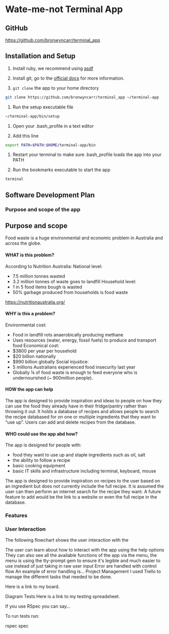 # Wate-me-not Terminal App

## GitHub
https://github.com/bronwyncarr/terminal_app

## Installation and Setup
1. Install ruby, we recommend using [asdf](https://asdf-vm.com/)

1. Install git, go to the [official docs](https://git-scm.com/downloads) for more information.

1. `git clone` the app to your home directory

```bash
git clone https://github.com/bronwyncarr/terminal_app ~/terminal-app
```

1. Run the setup executable file

```bash
~/terminal-app/bin/setup
```

1. Open your .bash_profile in a text editor

1. Add this line

```bash
export PATH=$PATH:$HOME/terminal-app/bin
```

1. Restart your terminal to make sure .bash_profile loads the app into your PATH

1. Run the bookmarks executable to start the app

```bash
terminal
```

## Software Development Plan

### Purpose and scope of the app

## Purpose and scope
Food waste is a huge environmental and economic problem in Australia and across the globe.

#### WHAT is this problem?
According to Nutrition Australia:
National level:
- 7.5 million tonnes wasted
- 3.2 million tonnes of waste goes to landfill
Household level:
- 1 in 5 food items bough is wasted
- 50% garbage produced from households is food waste

[](img) https://nutritionaustralia.org/

#### WHY is this a problem?

Environmental cost:
- Food in landfill rots anaerobically producing methane
- Uses resources (water, energy, fossil fuels) to produce and transport food
Economical cost:
-	$3800 per year per household
-	$20 billion nationally
-	$990 billion globally
Social injustice:
-	5 millions Australians experienced food insecurity last year
-	Globally ¼ of food waste is enough to feed everyone who is undernourished (~ 900million people). 

#### HOW the app can help

The app is designed to provide inspiration and ideas to people on how they can use the food they already have in their fridge/pantry rather than throwing it out. It holds a database of recipes and allows people to search the recipe databased for on one or multiple ingredients that they want to “use up”. Users can add and delete recipes from the database.

#### WHO could use the app abd how?

The app is designed for people with:
-	food they want to use up and staple ingredients such as oil, salt
-	the ability to follow a recipe
-	basic cooking equipment
-	basic IT skills and infrastructure including terminal, keyboard, mouse

The app is designed to provide inspiration on recipes to the user based on an ingredient but does not currently include the full recipe. It is assumed the user can then perform an internet search for the recipe they want. A future feature to add would be the link to a website or even the full recipe in the database. 


### Features


### User Interaction

The following flowchart shows the user interaction with the 

The user can learn about how to interact with the app using the help options
They can also see all the available functions of the app via the menu, the menu is using the tty-prompt gem to ensure it's legible and much easier to use instead of just taking in raw user input
Error are handled with control flow
An example of error handling is...
Project Management
I used Trello to manage the different tasks that needed to be done.

Here is a link to my board.

Diagram
Tests
Here is a link to my testing spreadsheet.

If you use RSpec you can say...

To run tests run:

rspec spec
